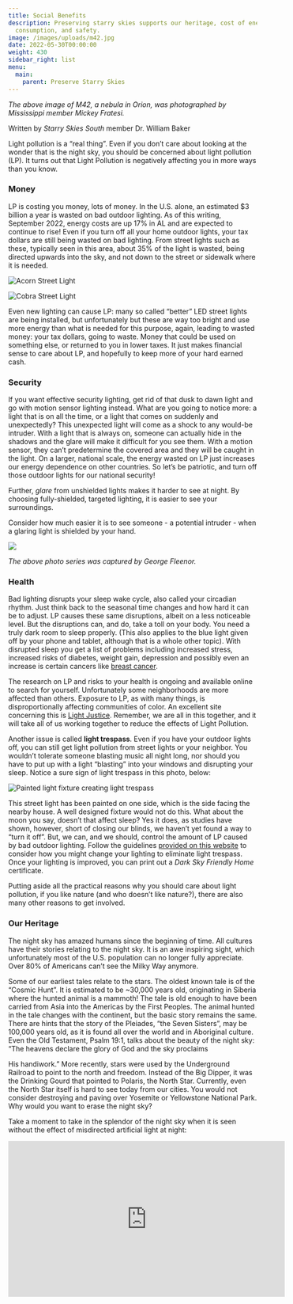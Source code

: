 ```yaml
---
title: Social Benefits
description: Preserving starry skies supports our heritage, cost of energy
  consumption, and safety.
image: /images/uploads/m42.jpg
date: 2022-05-30T00:00:00
weight: 430
sidebar_right: list
menu:
  main:
    parent: Preserve Starry Skies
---
```

*The above image of M42, a nebula in Orion, was photographed by Mississippi member Mickey Fratesi.*

Written by *Starry Skies South* member Dr. William Baker

Light pollution is a “real thing”. Even if you don’t care about looking at the wonder that is the night sky, you should be concerned about light pollution (LP). It turns out that Light Pollution is negatively affecting you in more ways than you know.

### Money

LP is costing you money, lots of money. In the U.S. alone, an estimated $3 billion a year is wasted on bad outdoor lighting. As of this writing, September 2022, energy costs are up 17% in AL and are expected to continue to rise! Even if you turn off all your home outdoor lights, your tax dollars are still being wasted on bad lighting. From street lights such as these, typically seen in this area, about 35% of the light is wasted, being directed upwards into the sky, and not down to the street or sidewalk where it is needed.

![](/images/uploads/img_0559_updated.jpg "Acorn Street Light")

![](/images/uploads/img_0563_updated.jpg "Cobra Street Light")

Even new lighting can cause LP: many so called “better” LED street lights are being installed, but unfortunately but these are way too bright and use more energy than what is needed for this purpose, again, leading to wasted money: your tax dollars, going to waste. Money that could be used on something else, or returned to you in lower taxes. It just makes financial sense to care about LP, and hopefully to keep more of your hard earned cash.

### S﻿ecurity

If you want effective security lighting, get rid of that dusk to dawn light and go with motion sensor lighting instead. What are you going to notice more: a light that is on all the time, or a light that comes on suddenly and unexpectedly? This unexpected light will come as a shock to any would-be intruder. With a light that is always on, someone can actually hide in the shadows and the glare will make it difficult for you see them. With a motion sensor, they can’t predetermine the covered area and they will be caught in the light. On a larger, national scale, the energy wasted on LP just increases our energy dependence on other countries. So let’s be patriotic, and turn off those outdoor lights for our national security!

F﻿urther, *glare* from unshielded lights makes it harder to see at night.  By choosing fully-shielded, targeted lighting, it is easier to see your surroundings. 

Consider how much easier it is to see someone - a potential intruder - when a glaring light is shielded by your hand.

![](/images/uploads/shielded.png)

*The above photo series was captured by George Fleenor.*

### H﻿ealth

Bad lighting disrupts your sleep wake cycle, also called your circadian rhythm. Just think back to the seasonal time changes and how hard it can be to adjust. LP causes these same disruptions, albeit on a less noticeable level. But the disruptions can, and do, take a toll on your body. You need a truly dark room to sleep properly. (This also applies to the blue light given off by your phone and tablet, although that is a whole other topic). With disrupted sleep you get a list of problems including increased stress, increased risks of diabetes, weight gain, depression and possibly even an increase is certain cancers like [breast cancer](https://www.hsph.harvard.edu/news/press-releases/outdoor-light-night-breast-cancer). 

The research on LP and risks to your health is ongoing and available online to search for yourself. Unfortunately some neighborhoods are more affected than others. Exposure to LP, as with many things, is disproportionally affecting communities of color. An excellent site concerning this is [Light Justice](https://lightjustice.org).  Remember, we are all in this together, and it will take all of us working together to reduce the effects of Light Pollution.

Another issue is called **light trespass**. Even if you have your outdoor lights off, you can still get light pollution from street lights or your neighbor. You wouldn’t tolerate someone blasting music all night long, nor should you have to put up with a light “blasting” into your windows and disrupting your sleep. Notice a sure sign of light trespass in this photo, below:  

![](/images/uploads/img_0534_updated.jpg "Painted light fixture creating light trespass")

This street light has been painted on one side, which is the side facing the nearby house. A well designed fixture would not do this. What about the moon you say, doesn’t that affect sleep? Yes it does, as studies have shown, however, short of closing our blinds, we haven’t yet found a way to “turn it off”. But, we can, and we should, control the amount of LP caused by bad outdoor lighting. Follow the guidelines [provided on this website](https://www.darksky.org/dark-sky-friendly-home-lighting-program/) to consider how you might change your lighting to eliminate light trespass. Once your lighting is improved, you can print out a *Dark Sky Friendly Home* certificate.  

Putting aside all the practical reasons why you should care about light pollution, if you like nature (and who doesn’t like nature?), there are also many other reasons to get involved.

### O﻿ur Heritage

The night sky has amazed humans since the beginning of time. All cultures have their stories relating to the night sky. It is an awe inspiring sight, which unfortunately most of the U.S. population can no longer fully appreciate. Over 80% of Americans can’t see the Milky Way anymore.

Some of our earliest tales relate to the stars. The oldest known tale is of the “Cosmic Hunt”. It is estimated to be ~30,000 years old, originating in Siberia where the hunted animal is a mammoth! The tale is old enough to have been carried from Asia into the Americas by the First Peoples. The animal hunted in the tale changes with the continent, but the basic story remains the same. There are hints that the story of the Pleiades, “the Seven Sisters”, may be 100,000 years old, as it is found all over the world and in Aboriginal culture. Even the Old Testament, Psalm 19:1, talks about the beauty of the night sky: “The heavens declare the glory of God and the sky proclaims

His handiwork.” More recently, stars were used by the Underground Railroad to point to the north and freedom. Instead of the Big Dipper, it was the Drinking Gourd that pointed to Polaris, the North Star. Currently, even the North Star itself is hard to see today from our cities. You would not consider destroying and paving over Yosemite or Yellowstone National Park. Why would you want to erase the night sky?

Take a moment to take in the splendor of the night sky when it is seen without the effect of  misdirected artificial light at night:

<iframe width="560" height="315" src="https://www.youtube.com/embed/KySThq5CxLI" title="YouTube video player" frameborder="0" allow="accelerometer; autoplay; clipboard-write; encrypted-media; gyroscope; picture-in-picture" allowfullscreen></iframe>